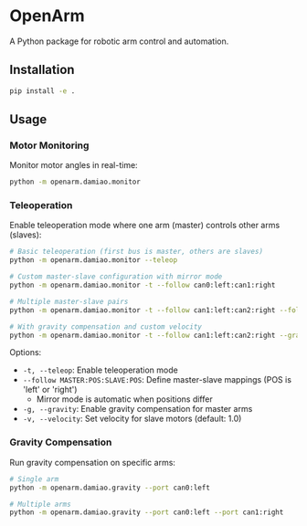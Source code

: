 # OpenArm

A Python package for robotic arm control and automation.

## Installation

```bash
pip install -e .
```

## Usage

### Motor Monitoring

Monitor motor angles in real-time:

```bash
python -m openarm.damiao.monitor
```

### Teleoperation

Enable teleoperation mode where one arm (master) controls other arms (slaves):

```bash
# Basic teleoperation (first bus is master, others are slaves)
python -m openarm.damiao.monitor --teleop

# Custom master-slave configuration with mirror mode
python -m openarm.damiao.monitor -t --follow can0:left:can1:right

# Multiple master-slave pairs
python -m openarm.damiao.monitor -t --follow can1:left:can2:right --follow can0:right:can3:left

# With gravity compensation and custom velocity
python -m openarm.damiao.monitor -t --follow can1:left:can2:right --gravity --velocity 5
```

Options:

- `-t, --teleop`: Enable teleoperation mode
- `--follow MASTER:POS:SLAVE:POS`: Define master-slave mappings (POS is 'left' or 'right')
  - Mirror mode is automatic when positions differ
- `-g, --gravity`: Enable gravity compensation for master arms
- `-v, --velocity`: Set velocity for slave motors (default: 1.0)

### Gravity Compensation

Run gravity compensation on specific arms:

```bash
# Single arm
python -m openarm.damiao.gravity --port can0:left

# Multiple arms
python -m openarm.damiao.gravity --port can0:left --port can1:right
```
